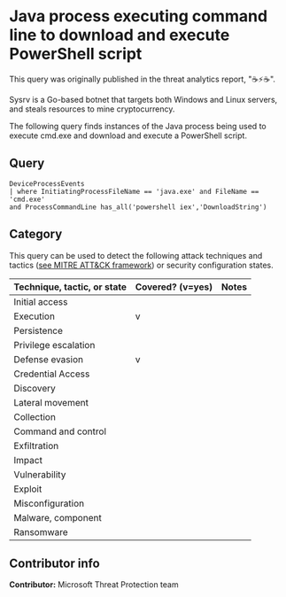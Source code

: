 # Java process executing command line to download and execute PowerShell script

This query was originally published in the threat analytics report, "☕⚡☕".

Sysrv is a Go-based botnet that targets both Windows and Linux servers, and steals resources to mine cryptocurrency.

The following query finds instances of the Java process being used to execute cmd.exe and download and execute a PowerShell script. 

## Query

```kusto
DeviceProcessEvents                         
| where InitiatingProcessFileName == 'java.exe' and FileName == 'cmd.exe' 
and ProcessCommandLine has_all('powershell iex','DownloadString')
```

## Category

This query can be used to detect the following attack techniques and tactics ([see MITRE ATT&CK framework](https://attack.mitre.org/)) or security configuration states.

Technique, tactic, or state | Covered? (v=yes) | Notes
-|-|-
Initial access |  |  
Execution | v |  
Persistence |  |  
Privilege escalation |  |  
Defense evasion | v |  
Credential Access |  |  
Discovery |  |  
Lateral movement |  |  
Collection |  |  
Command and control |  |  
Exfiltration |  |  
Impact |  |  
Vulnerability |  |  
Exploit |  |  
Misconfiguration |  |  
Malware, component |  |  
Ransomware |  |  

## Contributor info

**Contributor:** Microsoft Threat Protection team
